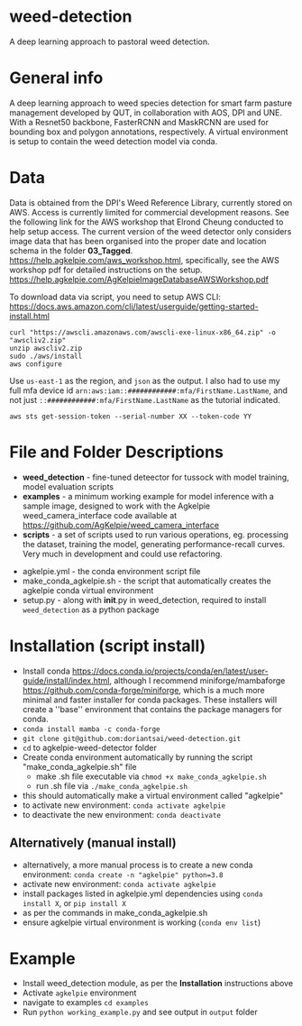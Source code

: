 # weed-detection
A deep learning approach to pastoral weed detection. 

# General info
A deep learning approach to weed species detection for smart farm pasture management developed by QUT, in collaboration with AOS, DPI and UNE. With a Resnet50 backbone, FasterRCNN and MaskRCNN are used for bounding box and polygon annotations, respectively. A virtual environment is setup to contain the weed detection model via conda.

# Data
Data is obtained from the DPI's Weed Reference Library, currently stored on AWS. Access is currently limited for commercial development reasons. See the following link for the AWS workshop that Elrond Cheung conducted to help setup access. The current version of the weed detector only considers image data that has been organised into the proper date and location schema in the folder **03_Tagged**.
https://help.agkelpie.com/aws_workshop.html, specifically, see the AWS workshop pdf for detailed instructions on the setup.
https://help.agkelpie.com/AgKelpieImageDatabaseAWSWorkshop.pdf

To download data via script, you need to setup AWS CLI: https://docs.aws.amazon.com/cli/latest/userguide/getting-started-install.html

    curl "https://awscli.amazonaws.com/awscli-exe-linux-x86_64.zip" -o "awscliv2.zip"
    unzip awscliv2.zip
    sudo ./aws/install
    aws configure

Use `us-east-1` as the region, and `json` as the output. I also had to use my full mfa device id `arn:aws:iam::############:mfa/FirstName.LastName`, and not just `::############:mfa/FirstName.LastName` as the tutorial indicated.

    aws sts get-session-token --serial-number XX --token-code YY
    
# File and Folder Descriptions
* **weed_detection** - fine-tuned deteector for tussock with model training, model evaluation scripts
* **examples** - a minimum working example for model inference with a sample image, designed to work with the Agkelpie weed_camera_interface code available at https://github.com/AgKelpie/weed_camera_interface
* **scripts** - a set of scripts used to run various operations, eg. processing the dataset, training the model, generating performance-recall curves. Very much in development and could use refactoring.
- agkelpie.yml - the conda environment script file
- make_conda_agkelpie.sh - the script that automatically creates the agkelpie conda virtual environment
- setup.py - along with __init__.py in weed_detection, required to install ``weed_detection`` as a python package


# Installation (script install)
- Install conda https://docs.conda.io/projects/conda/en/latest/user-guide/install/index.html, although I recommend miniforge/mambaforge https://github.com/conda-forge/miniforge, which is a much more minimal and faster installer for conda packages. These installers will create a ''base'' environment that contains the package managers for conda.
- ```conda install mamba -c conda-forge``` 
- ```git clone git@github.com:doriantsai/weed-detection.git```
- ```cd``` to agkelpie-weed-detector folder
- Create conda environment automatically by running the script "make_conda_agkelpie.sh" file
    - make .sh file executable via ```chmod +x make_conda_agkelpie.sh```
    - run .sh file via ```./make_conda_agkelpie.sh```
- this should automatically make a virtual environment called "agkelpie"
- to activate new environment: ```conda activate agkelpie```
- to deactivate the new environment: ```conda deactivate```

## Alternatively (manual install)
- alternatively, a more manual process is to create a new conda environment: ```conda create -n "agkelpie" python=3.8```
- activate new environment: ```conda activate agkelpie```
- install packages listed in agkelpie.yml dependencies using ```conda install X```, or ```pip install X```
- as per the commands in make_conda_agkelpie.sh
- ensure agkelpie virtual environment is working (```conda env list```)

# Example
- Install weed_detection module, as per the **Installation** instructions above
- Activate ```agkelpie``` environment
- navigate to examples ```cd examples```
- Run ```python working_example.py``` and see output in ```output``` folder

